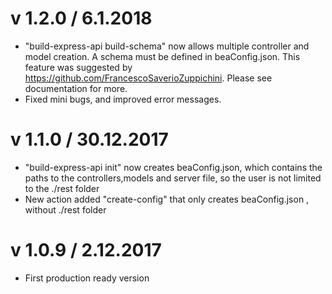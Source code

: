  # v 1.2.0 / 6.1.2018
  * "build-express-api build-schema" now allows multiple controller and model creation. A schema must be defined in beaConfig.json. This feature was suggested by https://github.com/FrancescoSaverioZuppichini. Please see documentation for more.
 * Fixed mini bugs, and improved error messages.
 
 # v 1.1.0 / 30.12.2017
  * "build-express-api init" now creates beaConfig.json, which contains the paths to the controllers,models and server file, so the user is not limited to the ./rest folder
  * New action added "create-config" that only creates beaConfig.json , without ./rest folder

# v 1.0.9 / 2.12.2017
  * First production ready version

